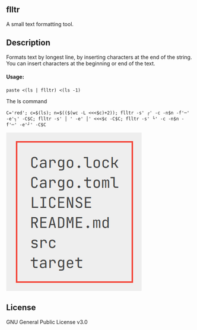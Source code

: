 ## flltr

A small text formatting tool.

## Description
Formats text by longest line, by inserting characters at the end of the string. You can insert characters at the beginning or end of the text.

#### Usage:
```console
paste <(ls | flltr) <(ls -1)
```

The ls command
```console
C='red'; c=$(ls); n=$(($(wc -L <<<$c)+2)); flltr -s' ┌' -c -n$n -f'─' -e'┐' -C$C; flltr -s' │ ' -e' │' <<<$c -C$C; flltr -s' └' -c -n$n -f'─' -e'┘' -C$C
```
![Command ls output.](/images/LsOutput.png "The command flltr output.")

## License
GNU General Public License v3.0
